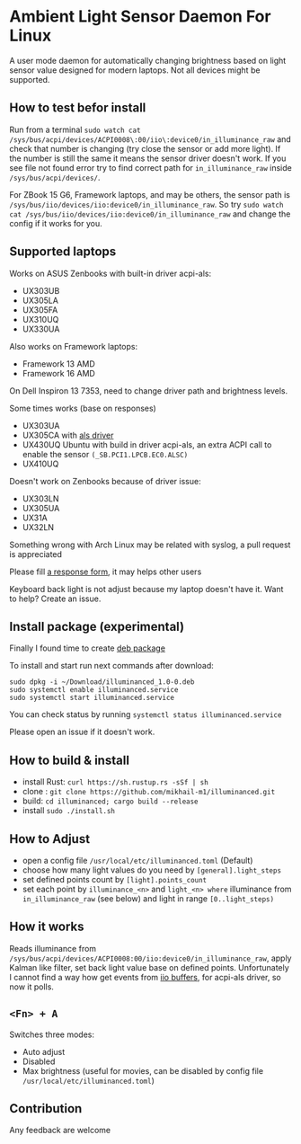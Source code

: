 # Ambient Light Sensor Daemon For Linux
A user mode daemon for automatically changing brightness based on light sensor value designed for modern laptops. Not all devices might be supported.

## How to test befor install
Run from a terminal `sudo watch cat /sys/bus/acpi/devices/ACPI0008\:00/iio\:device0/in_illuminance_raw` and check that number is changing (try close the sensor or add more light). If the number is still the same it means the sensor driver doesn't work. If you see file not found error try to find correct path for `in_illuminance_raw` inside `/sys/bus/acpi/devices/`.

For ZBook 15 G6, Framework laptops, and may be others, the sensor path is `/sys/bus/iio/devices/iio:device0/in_illuminance_raw`. So try `sudo watch cat /sys/bus/iio/devices/iio:device0/in_illuminance_raw` and change the config if it works for you.

## Supported laptops

Works on ASUS Zenbooks with built-in driver acpi-als:
* UX303UB
* UX305LA
* UX305FA
* UX310UQ
* UX330UA

Also works on Framework laptops:
* Framework 13 AMD
* Framework 16 AMD

On Dell Inspiron 13 7353, need to change driver path and brightness levels.

Some times works (base on responses)
* UX303UA
* UX305CA with [als driver](https://github.com/danieleds/als)
* UX430UQ Ubuntu with build in driver acpi-als, an extra ACPI call to enable the sensor `(_SB.PCI1.LPCB.EC0.ALSC)`
* UX410UQ

Doesn't work on Zenbooks because of driver issue:
* UX303LN
* UX305UA
* UX31A
* UX32LN

Something wrong with Arch Linux may be related with syslog, a pull request is appreciated

Please fill [a response form](https://drive.google.com/open?id=1mjr_R3nXBFAeObI7zB7BPD_EpSvTTpOf_H67x-HE2qo), it may helps other users

Keyboard back light is not adjust because my laptop doesn't have it. Want to help? Create an issue.

## Install package (experimental)

Finally I found time to create [deb package](https://drive.google.com/file/d/1bGBXRmiMMWeg6JIsV2SuZQ2RPYvezSbE/view)

To install and start run next commands after download:
```
sudo dpkg -i ~/Download/illuminanced_1.0-0.deb
sudo systemctl enable illuminanced.service
sudo systemctl start illuminanced.service
```

You can check status by running `systemctl status illuminanced.service`


Please open an issue if it doesn't work.

## How to build & install
* install Rust: `curl https://sh.rustup.rs -sSf | sh`
* clone : `git clone https://github.com/mikhail-m1/illuminanced.git`
* build: `cd illuminanced; cargo build --release`
* install `sudo ./install.sh`

## How to Adjust
* open a config file `/usr/local/etc/illuminanced.toml` (Default)
* choose how many light values do you need by `[general].light_steps`
* set defined points count by `[light].points_count`
* set each point by `illuminance_<n>` and `light_<n> where` illuminance from `in_illuminance_raw` (see below) and light in range `[0..light_steps)`

## How it works
Reads illuminance from `/sys/bus/acpi/devices/ACPI0008:00/iio:device0/in_illuminance_raw`, apply Kalman like filter, set back light value base on defined points.
Unfortunately I cannot find a way how get events from [iio buffers](https://www.kernel.org/doc/htmldocs/iio/iiobuffer.html), for acpi-als driver, so now it polls.

## `<Fn> + A`
Switches three modes:
- Auto adjust
- Disabled
- Max brightness (useful for movies, can be disabled by config file `/usr/local/etc/illuminanced.toml`)

## Contribution
Any feedback are welcome
